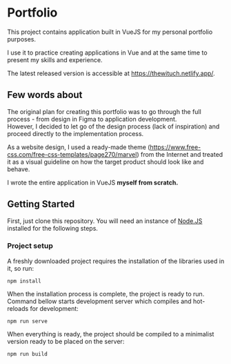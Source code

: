 # Portfolio

This project contains application built in VueJS for my personal portfolio purposes.

I use it to practice creating applications in Vue and at the same time to present my skills and experience.

The latest released version is accessible at https://thewituch.netlify.app/.

## Few words about

The original plan for creating this portfolio was to go through the full process - from design in Figma to application development.\
However, I decided to let go of the design process (lack of inspiration) and proceed directly to the implementation process.

As a website design, I used a ready-made theme (https://www.free-css.com/free-css-templates/page270/marvel) from the Internet and treated it as a visual guideline on how the target product should look like and behave.

I wrote the entire application in VueJS **myself from scratch.**

## Getting Started

First, just clone this repository. You will need an instance of [Node.JS](https://nodejs.org/) installed for the following steps.

### Project setup

A freshly downloaded project requires the installation of the libraries used in it, so run:
```
npm install
```

When the installation process is complete, the project is ready to run. Command bellow starts development server which compiles and hot-reloads for development:
```
npm run serve
```

When everything is ready, the project should be compiled to a minimalist version ready to be placed on the server:
```
npm run build
```

